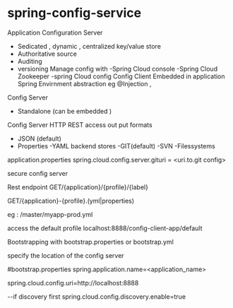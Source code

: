 # spring-config-service
Application Configuration Server 
 - Sedicated , dynamic , centralized key/value store 
 - Authoritative source 
 - Auditing 
 - versioning 
 Manage config with 
  -Spring Cloud console 
  -Spring Cloud Zookeeper
  -spring Cloud config
Config Client 
 Embedded in application
 Spring Envirnment abstraction 
  eg @Injection , 
  
Config Server 
 - Standalone (can be embedded )
 
 
Config Server 
 HTTP REST access 
 out put formats 
  - JSON (default)
  - Properties
  -YAML
 backend stores 
  -GIT(default)
  -SVN
  -Filessystems

 application.properties
  spring.cloud.config.server.gituri = <uri.to.git config>
  
  
  secure config server 
  
  Rest endpoint 
  GET/{application}/{profile}/{label}
  
  GET/{application}-{profile}.(yml|properties)
  
  eg : /master/myapp-prod.yml
  
  
  access the default profile 
   localhost:8888/config-client-app/default
   
   Bootstrapping with bootstrap.properties or bootstrap.yml
   
   specify the location of the config server 
   
  #bootstrap.properties
   spring.application.name=<application_name>
   
   spring.cloud.config.uri=http://localhost:8888
   
   --if discovery first 
   spring.cloud.config.discovery.enable=true
   
   
   
   
  
  
 
 
